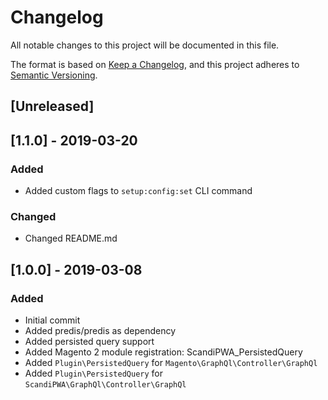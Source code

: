 # Changelog
All notable changes to this project will be documented in this file.

The format is based on [Keep a Changelog](https://keepachangelog.com/en/1.0.0/),
and this project adheres to [Semantic Versioning](https://semver.org/spec/v2.0.0.html).

## [Unreleased]

## [1.1.0] - 2019-03-20
### Added
- Added custom flags to `setup:config:set` CLI command

### Changed
- Changed README.md 

## [1.0.0] - 2019-03-08
### Added
- Initial commit
- Added predis/predis as dependency
- Added persisted query support
- Added Magento 2 module registration: ScandiPWA_PersistedQuery
- Added `Plugin\PersistedQuery` for `Magento\GraphQl\Controller\GraphQl`
- Added `Plugin\PersistedQuery` for `ScandiPWA\GraphQl\Controller\GraphQl`

